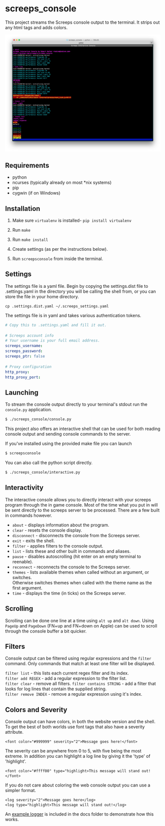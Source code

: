 # screeps_console

This project streams the Screeps console output to the terminal. It strips out
any html tags and adds colors.

![Screeps Interactive Console](docs/screenshot.png?raw=true "Screeps Interactive Console")


## Requirements

* python
* ncurses (typically already on most \*nix systems)
* pip
* cygwin (if on Windows)


## Installation

1. Make sure `virtualenv` is installed- `pip install virtualenv`

2. Run `make`

3. Run `make install`

4. Create settings (as per the instructions below).

5. Run `screepsconsole` from inside the terminal.


## Settings

The settings file is a yaml file. Begin by copying the settings.dist file to
.settings.yaml in the directory you will be calling the shell from, or you can
store the file in your home directory.

```
cp .settings.dist.yaml ~/.screeps_settings.yaml
```

The settings file is in yaml and takes various authentication tokens.

```yaml
# Copy this to .settings.yaml and fill it out.

# Screeps account info
# Your username is your full email address.
screeps_username:
screeps_password:
screeps_ptr: false

# Proxy configuration
http_proxy:
http_proxy_port:
```


## Launching

To stream the console output directly to your terminal's stdout run the
`console.py` application.

```bash
$ ./screeps_console/console.py
```

This project also offers an interactive shell that can be used for both reading
console output and sending console commands to the server.

If you've installed using the provided make file you can launch

```bash
$ screepsconsole
```

You can also call the python script directly.

```bash
$ ./screeps_console/interactive.py
```


## Interactivity

The interactive console allows you to directly interact with your screeps
program through the in game console. Most of the time what you put in will be
sent directly to the screeps server to be processed. There are a few built in
commands however.

* `about` - displays information about the program.
* `clear` - resets the console display.
* `disconnect` - disconnects the console from the Screeps server.
* `exit` - exits the shell.
* `filter` - applies filters to the console output.
* `list` - lists these and other built in commands and aliases.
* `pause` - disables autoscrolling (hit enter on an empty terminal to reenable).
* `reconnect` - reconnects the console to the Screeps server.
* `themes` - lists available themes when called without an argument, or switches.  
  Otherwise switches themes when called with the theme name as the first
  argument.
* `time` - displays the time (in ticks) on the Screeps server.


## Scrolling

Scrolling can be done one line at a time using `alt up` and `alt down`. Using
`PageUp` and `PageDown` (FN+up and FN+down on Apple) can be used to scroll
through the console buffer a bit quicker.


## Filters

Console output can be filtered using regular expressions and the `filter`
command. Only commands that match at least one filter will be displayed.

`filter list` - this lists each current regex filter and its index.  
`filter add REGEX` - add a regular expression to the filter list.  
`filter clear` - remove all filters.
`filter contains STRING` - add a filter that looks for log lines that contain the
  supplied string.   
`filter remove INDEX` - remove a regular expression using it's index.  


## Colors and Severity

Console output can have colors, in both the website version and the shell. To
get the best of both worlds use font tags that also have a severity attribute.

```
<font color="#999999" severity="2">Message goes here!</font>
```

The severity can be anywhere from 0 to 5, with five being the most extreme. In
addition you can highlight a log line by giving it the 'type' of 'highlight'.

```
<font color="#ffff00" type="highlight>This message will stand out!</font>
```

If you do not care about coloring the web console output you can use a simpler
format.

```
<log severity="2">Message goes here</log>
<log type="highlight>This message will stand out!</log>
```

An [example logger](docs/ExampleLogger.js) is included in the docs folder to
demonstrate how this works.
